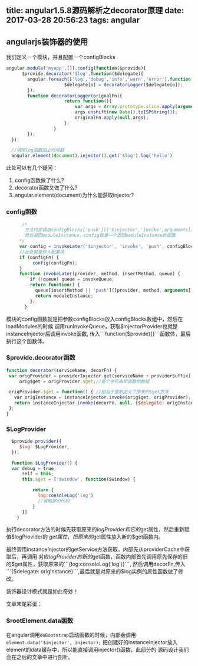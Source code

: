 title: angular1.5.8源码解析之decorator原理
date: 2017-03-28 20:56:23
tags: angular
---


## angularjs装饰器的使用

我们定义一个模块，并且配置一个configBlocks

```js
angular.module('myapp',[]).config(function($provide){
      $provide.decorator('$log',function($delegate){
        angular.foreach(['log','debug','info','warn','error'],function(o){
                      $delegate[o] = decoratorLogger($delegate[o]);
        });
        function decoratorLogger(orignalFn){
                      return function(){
                          var args = Array.prototype.slice.apply(arguments);
                          args.unshift(new Date().toISPString());
                          originalFn.apply(null,args);
                      };
                  }
        });
  });  

  //调用log函数加上时间戳
  angular.element(document).injector().get('$log').log('hello')
```

此处可以有几个疑问：
1. config函数做了什么?
2. decorator函数又做了什么?
3. angular.element(document)为什么能获取injector?

### config函数
```js
      /*
       方法内部调用configBlocks['push'](['$injector','invoke',arguments])
       然后返回moduleInstance，config就是一个返回moduleInstance的函数
     */
     var config = invokeLater('$injector', 'invoke', 'push', configBlocks);
     //此处就是传入配置块
     if (configFn) {
          config(configFn);
     }
     function invokeLater(provider, method, insertMethod, queue) {
         if (!queue) queue = invokeQueue;
         return function() {
           queue[insertMethod || 'push']([provider, method, arguments]);
           return moduleInstance;
         };
       }

```
模块的config函数就是把参数configBlocks放入configBlocks数组中，然后在loadModules的时候
调用runInvokeQueue，获取$injectorProvider也就是instanceInjector后调用invoke函数,
传入```function($provide){}```函数体，最后执行这个函数体。

### $provide.decorator函数  

```js
function decorator(serviceName, decorFn) {
 var origProvider = providerInjector.get(serviceName + providerSuffix),
     orig$get = origProvider.$get;//是个字符串和函数的数组

 origProvider.$get = function() { //相当于重新定义了原来的$get方法
   var origInstance = instanceInjector.invoke(orig$get, origProvider);
   return instanceInjector.invoke(decorFn, null, {$delegate: origInstance});
 };
}
```  

### $LogProvider
```js
  $provide.provider({
     $log: $LogProvider,
  });

  function $LogProvider() {
  var debug = true,
      self = this;
      this.$get = ['$window', function($window) {

          return {
            log:consoleLog('log')
            //省略部分代码
          }
      }]
    }
```  
执行decorator方法的时候先获取原来的$logProvider和它的$get属性，然后重新赋值$logProvider的
$get属性，把原来的$get属性放入新的$get函数内。

最终调用instanceInjector的getService方法获取，内部先从providerCache中获取后，再调用
对应$logProvider的新的$get函数，函数内部首先调用原先保存的旧的$get属性，获取原来的```{log:consoleLog('log')}```,
然后调用decorFn,传入```{$delegate: origInstance}```,最后就是对原来的$log实例的属性函数做了修改。

装饰器设计模式就是如此奇妙！

文章末尾彩蛋：
### $rootElement.data函数

在angular调用```doBootstrap```启动函数的时候，内部会调用```element.data('$injector', injector);```
把创建好的instanceInjector放入element的data缓存中，所以能直接调用injector()函数，此部分的
源码设计我们会在之后的文章中进行剖析。

